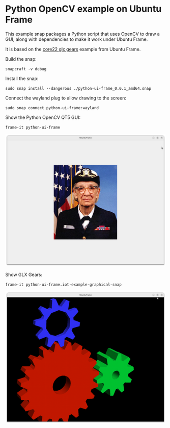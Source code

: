 # Python OpenCV example on Ubuntu Frame

This example snap packages a Python script that uses OpenCV to draw a GUI,
along with dependencies to make it work under Ubuntu Frame.

It is based on the [core22 glx gears](https://github.com/canonical/iot-example-graphical-snap/tree/22/x11-glxgears) example from Ubuntu Frame.  

Build the snap:

```
snapcraft -v debug
```

Install the snap:

```
sudo snap install --dangerous ./python-ui-frame_0.0.1_amd64.snap
```

Connect the wayland plug to allow drawing to the screen:

```
sudo snap connect python-ui-frame:wayland
```

Show the Python OpenCV QT5 GUI:

```
frame-it python-ui-frame
```

![python](media/frame-python-gui.png)

Show GLX Gears:

```
frame-it python-ui-frame.iot-example-graphical-snap
```

![python](media/frame-gears.png)
